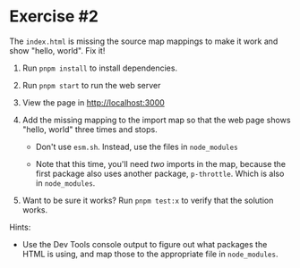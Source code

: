 # Exercise #2

The `index.html` is missing the source map mappings to make it work and show "hello, world". Fix it!

1. Run `pnpm install` to install dependencies.

1. Run `pnpm start` to run the web server

1. View the page in <http://localhost:3000>

1. Add the missing mapping to the import map so that the web page shows "hello, world" three times and stops.

   - Don't use `esm.sh`. Instead, use the files in `node_modules`

   - Note that this time, you'll need _two_ imports in the map, because the first package also uses another package,
     `p-throttle`. Which is also in `node_modules`.

1. Want to be sure it works? Run `pnpm test:x` to verify that the solution works.

Hints:

- Use the Dev Tools console output to figure out what packages the HTML is using, and map those to the
  appropriate file in `node_modules`.
